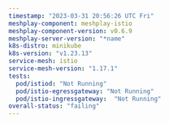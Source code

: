 ```yaml
---
timestamp: "2023-03-31 20:56:26 UTC Fri"
meshplay-component: meshplay-istio
meshplay-component-version: v0.6.9
meshplay-server-version: "*name"
k8s-distro: minikube
k8s-version: "v1.23.13"
service-mesh: istio
service-mesh-version: "1.17.1"
tests:
  pod/istiod: "Not Running"
  pod/istio-egressgateway: "Not Running"
  pod/istio-ingressgateway:  "Not Running"
overall-status: "failing"
---
```

